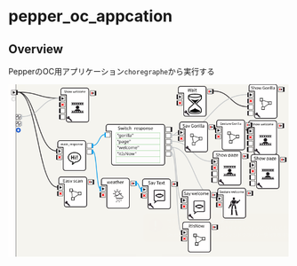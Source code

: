 # pepper_oc_appcation

## Overview

PepperのOC用アプリケーション`choregraphe`から実行する

![choregraphe](https://raw.githubusercontent.com/swkoubou/pepper_oc_application/master/choregraphe.png "choregraphe")